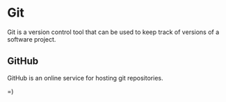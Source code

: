 # Git

Git is a version control tool that can be used to keep track of versions of a software project.

## GitHub

GitHub is an online service for hosting git repositories.

=)
